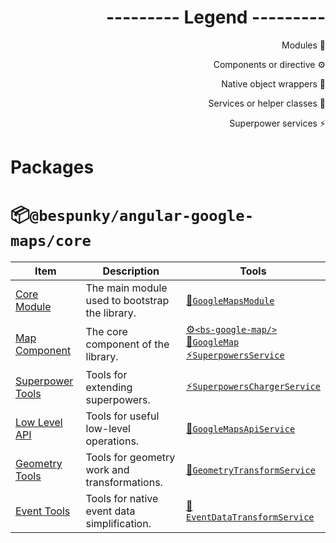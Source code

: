 





<div align="right">

# --------- Legend ---------

Modules 🧩

Components or directive ⚙

Native object wrappers 🧬

Services or helper classes 💉

Superpower services ⚡
</div>

# Packages

# 📦`@bespunky/angular-google-maps/core`
| Item                                                           | Description                                    | Tools                                                                                                              |
|-----------------------------------------------------------------|------------------------------------------------|--------------------------------------------------------------------------------------------------------------------|
| [Core Module](/Getting-Started/Manually-Loading)                | The main module used to bootstrap the library. | [🧩`GoogleMapsModule`](/Getting-Started/Manually-Loading)                                                         |
| [Map Component](/The-Map)                                       | The core component of the library.             | [⚙`<bs-google-map/>`](/The-Map)<br/>[🧬`GoogleMap`](/The-Map)<br/>[⚡`SuperpowersService`](/The-Map/Superpowers) |
| [Superpower Tools](/The-Map/Superpowers#Extending-Superpowers)  | Tools for extending superpowers.               | [⚡`SuperpowersChargerService`](/The-Map/Superpowers#Extending-Superpowers)                                       |
| [Low Level API](/Injectable-Services#GoogleMapsApiService)      | Tools for useful low-level operations.         | [💉`GoogleMapsApiService`](/Injectable-Services#GoogleMapsApiService)                                             |
| [Geometry Tools](/Injectable-Services#GeometryTransformService) | Tools for geometry work and transformations.   | [💉`GeometryTransformService`](/Injectable-Services#GeometryTransformService)                                     |
| [Event Tools](/Injectable-Services#EventDataTransformService)   | Tools for native event data simplification.    | [💉`EventDataTransformService`](/Injectable-Services#EventDataTransformService)                                   |


